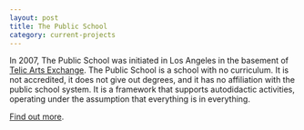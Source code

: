 ```yaml
---
layout: post
title: The Public School
category: current-projects
---
```


In 2007, The Public School was initiated in Los Angeles in the basement of [Telic Arts Exchange](http://telic.info). The Public School is a school with no curriculum. It is not accredited, it does not give out degrees, and it has no affiliation with the public school system. It is a framework that supports autodidactic activities, operating under the assumption that everything is in everything.

[Find out more](http://thepublicschool.org).